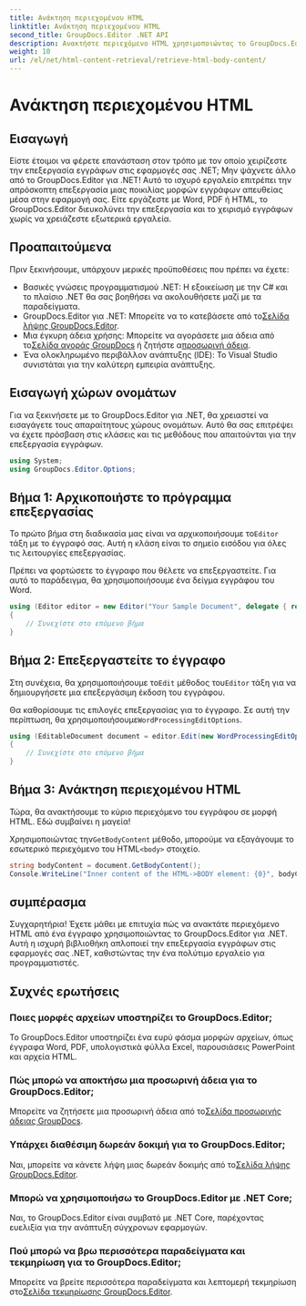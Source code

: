 ```yaml
---
title: Ανάκτηση περιεχομένου HTML
linktitle: Ανάκτηση περιεχομένου HTML
second_title: GroupDocs.Editor .NET API
description: Ανακτήστε περιεχόμενο HTML χρησιμοποιώντας το GroupDocs.Editor για .NET με τον αναλυτικό οδηγό μας. Βελτιώστε τις εφαρμογές σας .NET χωρίς κόπο.
weight: 10
url: /el/net/html-content-retrieval/retrieve-html-body-content/
---
```


# Ανάκτηση περιεχομένου HTML

## Εισαγωγή
Είστε έτοιμοι να φέρετε επανάσταση στον τρόπο με τον οποίο χειρίζεστε την επεξεργασία εγγράφων στις εφαρμογές σας .NET; Μην ψάχνετε άλλο από το GroupDocs.Editor για .NET! Αυτό το ισχυρό εργαλείο επιτρέπει την απρόσκοπτη επεξεργασία μιας ποικιλίας μορφών εγγράφων απευθείας μέσα στην εφαρμογή σας. Είτε εργάζεστε με Word, PDF ή HTML, το GroupDocs.Editor διευκολύνει την επεξεργασία και το χειρισμό εγγράφων χωρίς να χρειάζεστε εξωτερικά εργαλεία.
## Προαπαιτούμενα
Πριν ξεκινήσουμε, υπάρχουν μερικές προϋποθέσεις που πρέπει να έχετε:
- Βασικές γνώσεις προγραμματισμού .NET: Η εξοικείωση με την C# και το πλαίσιο .NET θα σας βοηθήσει να ακολουθήσετε μαζί με τα παραδείγματα.
-  GroupDocs.Editor για .NET: Μπορείτε να το κατεβάσετε από το[Σελίδα λήψης GroupDocs.Editor](https://releases.groupdocs.com/editor/net/).
-  Μια έγκυρη άδεια χρήσης: Μπορείτε να αγοράσετε μια άδεια από το[Σελίδα αγοράς GroupDocs](https://purchase.groupdocs.com/buy) ή ζητήστε α[προσωρινή άδεια](https://purchase.groupdocs.com/temporary-license/).
- Ένα ολοκληρωμένο περιβάλλον ανάπτυξης (IDE): Το Visual Studio συνιστάται για την καλύτερη εμπειρία ανάπτυξης.
## Εισαγωγή χώρων ονομάτων
Για να ξεκινήσετε με το GroupDocs.Editor για .NET, θα χρειαστεί να εισαγάγετε τους απαραίτητους χώρους ονομάτων. Αυτό θα σας επιτρέψει να έχετε πρόσβαση στις κλάσεις και τις μεθόδους που απαιτούνται για την επεξεργασία εγγράφων.
```csharp
using System;
using GroupDocs.Editor.Options;
```
## Βήμα 1: Αρχικοποιήστε το πρόγραμμα επεξεργασίας
Το πρώτο βήμα στη διαδικασία μας είναι να αρχικοποιήσουμε το`Editor` τάξη με το έγγραφό σας. Αυτή η κλάση είναι το σημείο εισόδου για όλες τις λειτουργίες επεξεργασίας.

Πρέπει να φορτώσετε το έγγραφο που θέλετε να επεξεργαστείτε. Για αυτό το παράδειγμα, θα χρησιμοποιήσουμε ένα δείγμα εγγράφου του Word.
```csharp
using (Editor editor = new Editor("Your Sample Document", delegate { return new WordProcessingLoadOptions(); }))
{
    // Συνεχίστε στο επόμενο βήμα
}
```
## Βήμα 2: Επεξεργαστείτε το έγγραφο
 Στη συνέχεια, θα χρησιμοποιήσουμε το`Edit` μέθοδος του`Editor` τάξη για να δημιουργήσετε μια επεξεργάσιμη έκδοση του εγγράφου.

 Θα καθορίσουμε τις επιλογές επεξεργασίας για το έγγραφο. Σε αυτή την περίπτωση, θα χρησιμοποιήσουμε`WordProcessingEditOptions`.
```csharp
using (EditableDocument document = editor.Edit(new WordProcessingEditOptions()))
{
    // Συνεχίστε στο επόμενο βήμα
}
```
## Βήμα 3: Ανάκτηση περιεχομένου HTML
Τώρα, θα ανακτήσουμε το κύριο περιεχόμενο του εγγράφου σε μορφή HTML. Εδώ συμβαίνει η μαγεία!

 Χρησιμοποιώντας την`GetBodyContent` μέθοδο, μπορούμε να εξαγάγουμε το εσωτερικό περιεχόμενο του HTML`<body>` στοιχείο.
```csharp
string bodyContent = document.GetBodyContent();
Console.WriteLine("Inner content of the HTML->BODY element: {0}", bodyContent);
```

## συμπέρασμα
Συγχαρητήρια! Έχετε μάθει με επιτυχία πώς να ανακτάτε περιεχόμενο HTML από ένα έγγραφο χρησιμοποιώντας το GroupDocs.Editor για .NET. Αυτή η ισχυρή βιβλιοθήκη απλοποιεί την επεξεργασία εγγράφων στις εφαρμογές σας .NET, καθιστώντας την ένα πολύτιμο εργαλείο για προγραμματιστές.
## Συχνές ερωτήσεις
### Ποιες μορφές αρχείων υποστηρίζει το GroupDocs.Editor;
Το GroupDocs.Editor υποστηρίζει ένα ευρύ φάσμα μορφών αρχείων, όπως έγγραφα Word, PDF, υπολογιστικά φύλλα Excel, παρουσιάσεις PowerPoint και αρχεία HTML.
### Πώς μπορώ να αποκτήσω μια προσωρινή άδεια για το GroupDocs.Editor;
 Μπορείτε να ζητήσετε μια προσωρινή άδεια από το[Σελίδα προσωρινής άδειας GroupDocs](https://purchase.groupdocs.com/temporary-license/).
### Υπάρχει διαθέσιμη δωρεάν δοκιμή για το GroupDocs.Editor;
 Ναι, μπορείτε να κάνετε λήψη μιας δωρεάν δοκιμής από το[Σελίδα λήψης GroupDocs.Editor](https://releases.groupdocs.com/).
### Μπορώ να χρησιμοποιήσω το GroupDocs.Editor με .NET Core;
Ναι, το GroupDocs.Editor είναι συμβατό με .NET Core, παρέχοντας ευελιξία για την ανάπτυξη σύγχρονων εφαρμογών.
### Πού μπορώ να βρω περισσότερα παραδείγματα και τεκμηρίωση για το GroupDocs.Editor;
 Μπορείτε να βρείτε περισσότερα παραδείγματα και λεπτομερή τεκμηρίωση στο[Σελίδα τεκμηρίωσης GroupDocs.Editor](https://tutorials.groupdocs.com/editor/net/).